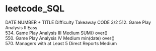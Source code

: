 # leetcode_SQL

DATE	NUMBER + TITLE	Difficulty	Takeaway	CODE
3/2	512. Game Play Analysis II	Easy		
534. Game Play Analysis III	Medium	SUM() over()	
550. Game Play Analysis IV	Medium	min(date) over()	
570. Managers with at Least 5 Direct Reports	Medium		
